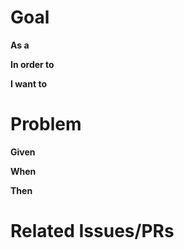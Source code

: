 # Goal

__As a__ <role> <!---DEV OR CUSTOMER -->

__In order to__ <!-- Do the Thing -->

__I want to__ <!--Accomplish the thing -->

# Problem

__Given__

__When__

__Then__ 

# Related Issues/PRs
